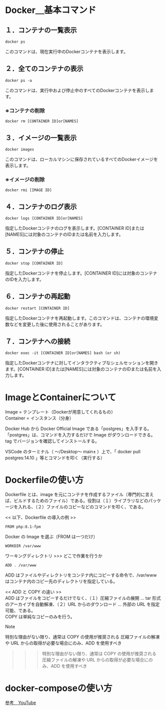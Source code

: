 # Docker＿基本コマンド

## １．コンテナの一覧表示
```
docker ps
```
このコマンドは、現在実行中のDockerコンテナを表示します。

## ２．全てのコンテナの表示
```
docker ps -a
```
このコマンドは、実行中および停止中のすべてのDockerコンテナを表示します。

### ※コンテナの削除
```
docker rm [CONTAINER ID]or[NAMES]
```
## ３．イメージの一覧表示
```
docker images
```
このコマンドは、ローカルマシンに保存されているすべてのDockerイメージを表示します。

### ※イメージの削除
```
docker rmi [IMAGE ID]
```
## ４．コンテナのログ表示
```
docker logs [CONTAINER ID]or[NAMES]
```
指定したDockerコンテナのログを表示します。[CONTAINER ID]または[NAMES]には対象のコンテナのIDまたは名前を入力します。

## ５．コンテナの停止
```
docker stop [CONTAINER ID]
```
指定したDockerコンテナを停止します。[CONTAINER ID]には対象のコンテナのIDを入力します。

## ６．コンテナの再起動
```
docker restart [CONTAINER ID]
```
指定したDockerコンテナを再起動します。このコマンドは、コンテナの環境変数などを変更した後に使用されることがあります。

## ７．コンテナへの接続
```
docker exec -it [CONTAINER ID]or[NAMES] bash (or sh)
```
指定したDockerコンテナに対してインタラクティブなシェルセッションを開きます。[CONTAINER ID]または[NAMES]には対象のコンテナのIDまたは名前を入力します。

# ImageとContainerについて
Image = テンプレート（Dockerが用意してくれるもの）  
Container = インスタンス（分身）

Docker Hub から Docker Official Image である「postgres」を入手する。  
「postgres」は、コマンドを入力するだけで Image がダウンロードできる。  
tag でバージョンを確認してインストールする。

VSCode のターミナル（ ～/Desktop～ main± ）上で、「 docker pull postgres:14.10 」等とコマンドを叩く（実行する）

# Dockerfileの使い方
Dockerfile とは、image を元にコンテナを作成するファイル（専門的に言えば、ビルドするためのファイル）である。役割は（１）ライブラリなどのパッケージを入れる、（２）ファイルのコピーなどのコマンドを叩く、である。  

<< 以下、Dockerfile の導入の例 >>
```
FROM php:8.1-fpm
```
Docker の Image を選ぶ（FROM は一つだけ）
```
WORKDIR /var/www
```
ワーキングディレクトリ >>> どこで作業を行うか
```
ADD . /var/www
```
ADD はファイルやディレクトリをコンテナ内にコピーする命令で、/var/www はコンテナ内のコピー先のディレクトリを指定している。

<< ADD と COPY の違い >>  
ADD はファイルをコピーするだけでなく、（１）圧縮ファイルの展開 ... tar 形式のアーカイブを自動解凍、（２）URL からのダウンロード ... 外部の URL を指定可能、である。  
COPY は単純なコピーのみを行う。  


> [!NOTE]
> 特別な理由がない限り、通常は COPY の使用が推奨される
> 圧縮ファイルの解凍や URL からの取得が必要な場合にのみ、ADD を使用すべき

>>> 特別な理由がない限り、通常は COPY の使用が推奨される
>>> 圧縮ファイルの解凍や URL からの取得が必要な場合にのみ、ADD を使用すべき

# docker-composeの使い方



[参考＿YouTube](https://www.youtube.com/watch?v=dbIdWVFWF5Q&list=PLQ0-GXIIQG6cSXEnv2ZoJ5LDxhAaoDv_e&index=11&ab_channel=%E3%83%97%E3%83%AD%E3%82%B0%E3%83%A9%E3%83%9F%E3%83%B3%E3%82%B0%E5%AD%A6%E7%BF%92%E3%82%B5%E3%83%9D%E3%83%BC%E3%82%BF%E3%83%BC%E3%82%82%E3%82%93%E3%81%97%E3%82%87%E3%83%BC%E3%80%90IT%E3%83%A9%E3%83%9C%E3%80%91)


